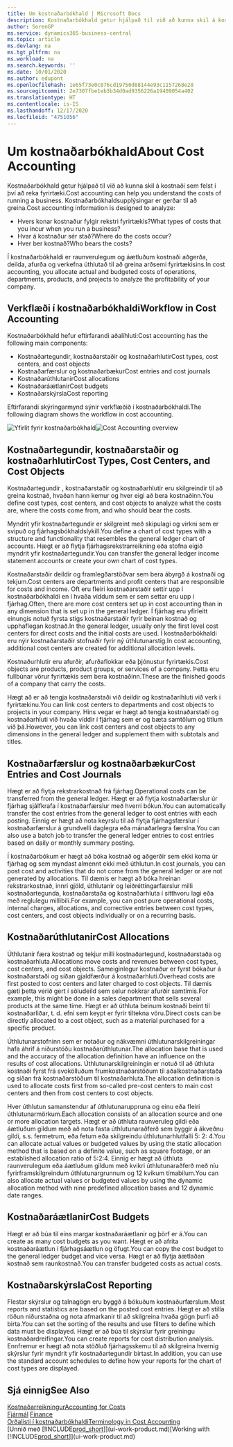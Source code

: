 ```yaml
---
title: Um kostnaðarbókhald | Microsoft Docs
description: Kostnaðarbókhald getur hjálpað til við að kunna skil á kostnaði sem felst í því að reka fyrirtæki.
author: SorenGP
ms.service: dynamics365-business-central
ms.topic: article
ms.devlang: na
ms.tgt_pltfrm: na
ms.workload: na
ms.search.keywords: ''
ms.date: 10/01/2020
ms.author: edupont
ms.openlocfilehash: 1e65f73e0c876cd19750d88144e93c1157268e28
ms.sourcegitcommit: 2e7307fbe1eb3b34d0ad9356226a19409054a402
ms.translationtype: HT
ms.contentlocale: is-IS
ms.lasthandoff: 12/17/2020
ms.locfileid: "4751056"
---
```

# <a name="about-cost-accounting"></a><span data-ttu-id="84298-103">Um kostnaðarbókhald</span><span class="sxs-lookup"><span data-stu-id="84298-103">About Cost Accounting</span></span>
<span data-ttu-id="84298-104">Kostnaðarbókhald getur hjálpað til við að kunna skil á kostnaði sem felst í því að reka fyrirtæki.</span><span class="sxs-lookup"><span data-stu-id="84298-104">Cost accounting can help you understand the costs of running a business.</span></span> <span data-ttu-id="84298-105">Kostnaðarbókhaldsupplýsingar er gerðar til að greina.</span><span class="sxs-lookup"><span data-stu-id="84298-105">Cost accounting information is designed to analyze:</span></span>  

-   <span data-ttu-id="84298-106">Hvers konar kostnaður fylgir rekstri fyrirtækis?</span><span class="sxs-lookup"><span data-stu-id="84298-106">What types of costs that you incur when you run a business?</span></span>  
-   <span data-ttu-id="84298-107">Hvar á kostnaður sér stað?</span><span class="sxs-lookup"><span data-stu-id="84298-107">Where do the costs occur?</span></span>  
-   <span data-ttu-id="84298-108">Hver ber kostnað?</span><span class="sxs-lookup"><span data-stu-id="84298-108">Who bears the costs?</span></span>  

<span data-ttu-id="84298-109">Í kostnaðarbókhaldi er raunverulegum og áætluðum kostnaði aðgerða, deilda, afurða og verkefna úthlutað til að greina arðsemi fyrirtækisins.</span><span class="sxs-lookup"><span data-stu-id="84298-109">In cost accounting, you allocate actual and budgeted costs of operations, departments, products, and projects to analyze the profitability of your company.</span></span>  

## <a name="workflow-in-cost-accounting"></a><span data-ttu-id="84298-110">Verkflæði í kostnaðarbókhaldi</span><span class="sxs-lookup"><span data-stu-id="84298-110">Workflow in Cost Accounting</span></span>  
<span data-ttu-id="84298-111">Kostnaðarbókhald hefur eftirfarandi aðalíhluti:</span><span class="sxs-lookup"><span data-stu-id="84298-111">Cost accounting has the following main components:</span></span>  

-   <span data-ttu-id="84298-112">Kostnaðartegundir, kostnaðarstaðir og kostnaðarhlutir</span><span class="sxs-lookup"><span data-stu-id="84298-112">Cost types, cost centers, and cost objects</span></span>  
-   <span data-ttu-id="84298-113">Kostnaðarfærslur og kostnaðarbækur</span><span class="sxs-lookup"><span data-stu-id="84298-113">Cost entries and cost journals</span></span>  
-   <span data-ttu-id="84298-114">Kostnaðarúthlutanir</span><span class="sxs-lookup"><span data-stu-id="84298-114">Cost allocations</span></span>  
-   <span data-ttu-id="84298-115">Kostnaðaráætlanir</span><span class="sxs-lookup"><span data-stu-id="84298-115">Cost budgets</span></span>
-   <span data-ttu-id="84298-116">Kostnaðarskýrsla</span><span class="sxs-lookup"><span data-stu-id="84298-116">Cost reporting</span></span>  

<span data-ttu-id="84298-117">Eftirfarandi skýringarmynd sýnir verkflæðið í kostnaðarbókhaldi.</span><span class="sxs-lookup"><span data-stu-id="84298-117">The following diagram shows the workflow in cost accounting.</span></span>  

<span data-ttu-id="84298-118">![Yfirlit fyrir kostnaðarbókhald](media/costaccountingoverview.png "CostAccountingOverview")</span><span class="sxs-lookup"><span data-stu-id="84298-118">![Cost Accounting overview](media/costaccountingoverview.png "CostAccountingOverview")</span></span>  

## <a name="cost-types-cost-centers-and-cost-objects"></a><span data-ttu-id="84298-119">Kostnaðartegundir, kostnaðarstaðir og kostnaðarhlutir</span><span class="sxs-lookup"><span data-stu-id="84298-119">Cost Types, Cost Centers, and Cost Objects</span></span>  
<span data-ttu-id="84298-120">Kostnaðartegundir , kostnaðarstaðir og kostnaðarhlutir eru skilgreindir til að greina kostnað, hvaðan hann kemur og hver eigi að bera kostnaðinn.</span><span class="sxs-lookup"><span data-stu-id="84298-120">You define cost types, cost centers, and cost objects to analyze what the costs are, where the costs come from, and who should bear the costs.</span></span>  

<span data-ttu-id="84298-121">Myndrit yfir kostnaðartegundir er skilgreint með skipulagi og virkni sem er svipuð og fjárhagsbókhaldslykill.</span><span class="sxs-lookup"><span data-stu-id="84298-121">You define a chart of cost types with a structure and functionality that resembles the general ledger chart of accounts.</span></span> <span data-ttu-id="84298-122">Hægt er að flytja fjárhagsrekstrarreikning eða stofna eigið myndrit yfir kostnaðartegundir.</span><span class="sxs-lookup"><span data-stu-id="84298-122">You can transfer the general ledger income statement accounts or create your own chart of cost types.</span></span>  

<span data-ttu-id="84298-123">Kostnaðarstaðir deildir og framlegðarstöðvar sem bera ábyrgð á kostnaði og tekjum.</span><span class="sxs-lookup"><span data-stu-id="84298-123">Cost centers are departments and profit centers that are responsible for costs and income.</span></span> <span data-ttu-id="84298-124">Oft eru fleiri kostnaðarstaðir settir upp í kostnaðarbókhaldi en í hvaða víddum sem er sem settar eru upp í fjárhag.</span><span class="sxs-lookup"><span data-stu-id="84298-124">Often, there are more cost centers set up in cost accounting than in any dimension that is set up in the general ledger.</span></span> <span data-ttu-id="84298-125">Í fjárhag eru yfirleitt einungis notuð fyrsta stigs kostnaðarstaðir fyrir beinan kostnað og upphaflegan kostnað.</span><span class="sxs-lookup"><span data-stu-id="84298-125">In the general ledger, usually only the first level cost centers for direct costs and the initial costs are used.</span></span> <span data-ttu-id="84298-126">Í kostnaðarbókhaldi eru nýir kostnaðarstaðir stofnaðir fyrir ný úthlutunarstig.</span><span class="sxs-lookup"><span data-stu-id="84298-126">In cost accounting, additional cost centers are created for additional allocation levels.</span></span>  

<span data-ttu-id="84298-127">Kostnaðurhlutir eru afurðir, afurðaflokkar eða þjónustur fyrirtækis.</span><span class="sxs-lookup"><span data-stu-id="84298-127">Cost objects are products, product groups, or services of a company.</span></span> <span data-ttu-id="84298-128">Þetta eru fullbúnar vörur fyrirtækis sem bera kostnaðinn.</span><span class="sxs-lookup"><span data-stu-id="84298-128">These are the finished goods of a company that carry the costs.</span></span>  

<span data-ttu-id="84298-129">Hægt að er að tengja kostnaðarstaði við deildir og kostnaðaríhluti við verk í fyrirtækinu.</span><span class="sxs-lookup"><span data-stu-id="84298-129">You can link cost centers to departments and cost objects to projects in your company.</span></span> <span data-ttu-id="84298-130">Hins vegar er hægt að tengja kostnaðarstaði og kostnaðarhluti við hvaða víddir í fjárhag sem er og bæta samtölum og titlum við þá.</span><span class="sxs-lookup"><span data-stu-id="84298-130">However, you can link cost centers and cost objects to any dimensions in the general ledger and supplement them with subtotals and titles.</span></span>  

## <a name="cost-entries-and-cost-journals"></a><span data-ttu-id="84298-131">Kostnaðarfærslur og kostnaðarbækur</span><span class="sxs-lookup"><span data-stu-id="84298-131">Cost Entries and Cost Journals</span></span>  
<span data-ttu-id="84298-132">Hægt er að flytja rekstrarkostnað frá fjárhag.</span><span class="sxs-lookup"><span data-stu-id="84298-132">Operational costs can be transferred from the general ledger.</span></span> <span data-ttu-id="84298-133">Hægt er að flytja kostnaðarfærslur úr fjárhag sjálfkrafa í kostnaðarfærslur með hverri bókun.</span><span class="sxs-lookup"><span data-stu-id="84298-133">You can automatically transfer the cost entries from the general ledger to cost entries with each posting.</span></span> <span data-ttu-id="84298-134">Einnig er hægt að nota keyrslu til að flytja fjárhagsfærslur í kostnaðarfærslur á grundvelli daglegra eða mánaðarlegra færslna.</span><span class="sxs-lookup"><span data-stu-id="84298-134">You can also use a batch job to transfer the general ledger entries to cost entries based on daily or monthly summary posting.</span></span>  

<span data-ttu-id="84298-135">Í kostnaðarbókum er hægt að bóka kostnað og aðgerðir sem ekki koma úr fjárhag og sem myndast almennt ekki með úthlutun.</span><span class="sxs-lookup"><span data-stu-id="84298-135">In cost journals, you can post cost and activities that do not come from the general ledger or are not generated by allocations.</span></span> <span data-ttu-id="84298-136">Til dæmis er hægt að bóka hreinan rekstrarkostnað, innri gjöld, úthlutanir og leiðréttingarfærslur milli kostnaðartegunda, kostnaðarstaða og kostnaðarhluta í sitthvoru lagi eða með reglulegu millibili.</span><span class="sxs-lookup"><span data-stu-id="84298-136">For example, you can post pure operational costs, internal charges, allocations, and corrective entries between cost types, cost centers, and cost objects individually or on a recurring basis.</span></span>  

## <a name="cost-allocations"></a><span data-ttu-id="84298-137">Kostnaðarúthlutanir</span><span class="sxs-lookup"><span data-stu-id="84298-137">Cost Allocations</span></span>  
<span data-ttu-id="84298-138">Úthlutanir færa kostnað og tekjur milli kostnaðartegund, kostnaðarstaða og kostnaðarhluta.</span><span class="sxs-lookup"><span data-stu-id="84298-138">Allocations move costs and revenues between cost types, cost centers, and cost objects.</span></span> <span data-ttu-id="84298-139">Sameiginlegur kostnaður er fyrst bókaður á kostnaðarstaði og síðan gjaldfærður á kostnaðarhluti.</span><span class="sxs-lookup"><span data-stu-id="84298-139">Overhead costs are first posted to cost centers and later charged to cost objects.</span></span> <span data-ttu-id="84298-140">Til dæmis gæti þetta verið gert í söludeild sem selur nokkrar afurðir samtímis.</span><span class="sxs-lookup"><span data-stu-id="84298-140">For example, this might be done in a sales department that sells several products at the same time.</span></span> <span data-ttu-id="84298-141">Hægt er að úthluta beinum kostnaði beint til kostnaðarliðar, t. d. efni sem keypt er fyrir tiltekna vöru.</span><span class="sxs-lookup"><span data-stu-id="84298-141">Direct costs can be directly allocated to a cost object, such as a material purchased for a specific product.</span></span>  

<span data-ttu-id="84298-142">Úthlutunarstofninn sem er notaður og nákvæmni úthlutunarskilgreiningar hafa áhrif á niðurstöðu kostnaðarúthlutunar.</span><span class="sxs-lookup"><span data-stu-id="84298-142">The allocation base that is used and the accuracy of the allocation definition have an influence on the results of cost allocations.</span></span> <span data-ttu-id="84298-143">Úthlutunarskilgreiningin er notuð til að úthluta kostnaði fyrst frá svokölluðum frumkostnaðarstöðum til aðalkostnaðarstaða og síðan frá kostnaðarstöðum til kostnaðarhluta.</span><span class="sxs-lookup"><span data-stu-id="84298-143">The allocation definition is used to allocate costs first from so-called pre-cost centers to main cost centers and then from cost centers to cost objects.</span></span>  

<span data-ttu-id="84298-144">Hver úthlutun samanstendur af úthlutunaruppruna og einu eða fleiri úthlutunarmörkum.</span><span class="sxs-lookup"><span data-stu-id="84298-144">Each allocation consists of an allocation source and one or more allocation targets.</span></span> <span data-ttu-id="84298-145">Hægt er að úthluta raunveruleg gildi eða áætluðum gildum með að nota fasta úthlutunaraðferð sem byggir á ákveðnu gildi, s.s. fermetrum, eða fetum eða skilgreindu úthlutunarhlutfalli 5: 2: 4.</span><span class="sxs-lookup"><span data-stu-id="84298-145">You can allocate actual values or budgeted values by using the static allocation method that is based on a definite value, such as square footage, or an established allocation ratio of 5:2:4.</span></span> <span data-ttu-id="84298-146">Einnig er hægt að úthluta raunverulegum eða áætluðum gildum með kvikri úthlutunaraðferð með níu fyrirframskilgreindum úthlutunargrunnum og 12 kvikum tímabilum.</span><span class="sxs-lookup"><span data-stu-id="84298-146">You can also allocate actual values or budgeted values by using the dynamic allocation method with nine predefined allocation bases and 12 dynamic date ranges.</span></span>  

## <a name="cost-budgets"></a><span data-ttu-id="84298-147">Kostnaðaráætlanir</span><span class="sxs-lookup"><span data-stu-id="84298-147">Cost Budgets</span></span>  
<span data-ttu-id="84298-148">Hægt er að búa til eins margar kostnaðaráætlanir og þörf er á.</span><span class="sxs-lookup"><span data-stu-id="84298-148">You can create as many cost budgets as you want.</span></span> <span data-ttu-id="84298-149">Hægt er að afrita kostnaðaráætlun í fjárhagsáætlun og öfugt.</span><span class="sxs-lookup"><span data-stu-id="84298-149">You can copy the cost budget to the general ledger budget and vice versa.</span></span> <span data-ttu-id="84298-150">Hægt er að flytja áætlaðan kostnað sem raunkostnað.</span><span class="sxs-lookup"><span data-stu-id="84298-150">You can transfer budgeted costs as actual costs.</span></span>  

## <a name="cost-reporting"></a><span data-ttu-id="84298-151">Kostnaðarskýrsla</span><span class="sxs-lookup"><span data-stu-id="84298-151">Cost Reporting</span></span>  
<span data-ttu-id="84298-152">Flestar skýrslur og talnagögn eru byggð á bókuðum kostnaðurfærslum.</span><span class="sxs-lookup"><span data-stu-id="84298-152">Most reports and statistics are based on the posted cost entries.</span></span> <span data-ttu-id="84298-153">Hægt er að stilla röðun niðurstaðna og nota afmarkanir til að skilgreina hvaða gögn þurfi að birta.</span><span class="sxs-lookup"><span data-stu-id="84298-153">You can set the sorting of the results and use filters to define which data must be displayed.</span></span> <span data-ttu-id="84298-154">Hægt er að búa til skýrslur fyrir greiningu kostnaðardreifingar.</span><span class="sxs-lookup"><span data-stu-id="84298-154">You can create reports for cost distribution analysis.</span></span> <span data-ttu-id="84298-155">Ennfremur er hægt að nota stöðluð fjárhagsskemu til að skilgreina hvernig skýrslur fyrir myndrit yfir kostnaðartegundir birtast.</span><span class="sxs-lookup"><span data-stu-id="84298-155">In addition, you can use the standard account schedules to define how your reports for the chart of cost types are displayed.</span></span>  

## <a name="see-also"></a><span data-ttu-id="84298-156">Sjá einnig</span><span class="sxs-lookup"><span data-stu-id="84298-156">See Also</span></span>  
 [<span data-ttu-id="84298-157">Kostnaðarreikningur</span><span class="sxs-lookup"><span data-stu-id="84298-157">Accounting for Costs</span></span>](finance-manage-cost-accounting.md)  
 <span data-ttu-id="84298-158">[Fjármál](finance.md) </span><span class="sxs-lookup"><span data-stu-id="84298-158">[Finance](finance.md) </span></span>  
 [<span data-ttu-id="84298-159">Orðalisti í kostnaðarbókhaldi</span><span class="sxs-lookup"><span data-stu-id="84298-159">Terminology in Cost Accounting</span></span>](finance-terminology-in-cost-accounting.md)  
 <span data-ttu-id="84298-160">[Unnið með [!INCLUDE[prod_short](includes/prod_short.md)]](ui-work-product.md)</span><span class="sxs-lookup"><span data-stu-id="84298-160">[Working with [!INCLUDE[prod_short](includes/prod_short.md)]](ui-work-product.md)</span></span>
